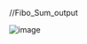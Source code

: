 //Fibo_Sum_output

![image](https://github.com/user-attachments/assets/3e1848e2-b759-4cac-8112-5975aa265d08)
